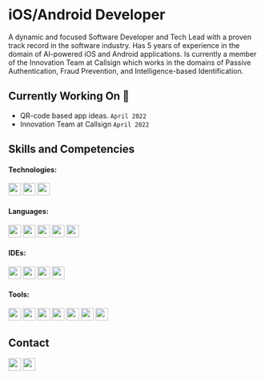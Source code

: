 # iOS/Android Developer

A dynamic and focused Software Developer and Tech Lead with a proven track record in the software industry. Has 5 years of experience in the domain of AI-powered iOS and Android applications. Is currently a member of the Innovation Team at Callsign which works in the domains of Passive Authentication, Fraud Prevention, and Intelligence-based Identification.

## Currently Working On 🧪
- QR-code based app ideas. ```April 2022```
- Innovation Team at Callsign ```April 2022```

## Skills and Competencies

#### Technologies:
[<img height="25" src="https://img.shields.io/badge/-iOS-777777?style=flat-square&logo=apple" />][iOS]
[<img height="25" src="https://img.shields.io/badge/-Android-117711?style=flat-square&logo=android" />][Android]
[<img height="25" src="https://img.shields.io/badge/-Tensor%20Flow-FFFFFF?style=flat-square&logo=tensorflow" />][Tensor Flow]

#### Languages:
[<img height="25" src="https://img.shields.io/badge/-Swift-771111?style=flat-square&logo=swift" />][Swift]
[<img height="25" src="https://img.shields.io/badge/-Kotlin-552D7D?style=flat-square&logo=kotlin" />][Kotlin]
[<img height="25" src="https://img.shields.io/badge/-Java-2233EE?style=flat-square&logo=java" />][Java]
[<img height="25" src="https://img.shields.io/badge/-Python-FFFF00?style=flat-square&logo=python" />][Python]
[<img height="25" src="https://img.shields.io/badge/-Markdown-222233?style=flat-square&logo=markdown" />][Markdown]

#### IDEs:
[<img height="25" src="https://img.shields.io/badge/-XCode-FFFFFF?style=flat-square&logo=xcode" />][XCode]
[<img height="25" src="https://img.shields.io/badge/-Android%20Studio-3333AA?style=flat-square&logo=android-studio" />][Android Studio]
[<img height="25" src="https://img.shields.io/badge/-IntelliJ%20IDEA-000000?style=flat-square&logo=intellij-idea" />][IntelliJ IDEA]
[<img height="25" src="https://img.shields.io/badge/-Jupyter-EEFFFF?style=flat-square&logo=jupyter" />][Jupyter]

#### Tools:
[<img height="25" src="https://img.shields.io/badge/-Git-EEFFFF?style=flat-square&logo=git" />][Git]
[<img height="25" src="https://img.shields.io/badge/-Github-222233?style=flat-square&logo=github" />][Github]
[<img height="25" src="https://img.shields.io/badge/-Bitbucket-2233EE?style=flat-square&logo=bitbucket" />][Bitbucket]
[<img height="25" src="https://img.shields.io/badge/-Gitlab-EEFFFF?style=flat-square&logo=gitlab" />][Gitlab]
[<img height="25" src="https://img.shields.io/badge/-SQLite-108EAB?style=flat-square&logo=sqlite" />][SQLite]
[<img height="25" src="https://img.shields.io/badge/-Couchbase-EA2328?style=flat-square&logo=couchbase" />][Couchbase]
[<img height="25" src="https://img.shields.io/badge/-Firebase-1BAEEB?style=flat-square&logo=firebase" />][Firebase]


[iOS]:https://img.shields.io/badge/-iOS-777777?style=flat&logo=apple
[Android]:https://img.shields.io/badge/-Android-117711?style=flat&logo=android
[Tensor Flow]:https://img.shields.io/badge/-Tensor%20Flow-FFFFFF?style=flat&logo=tensorflow

[Swift]:https://img.shields.io/badge/-Swift-771111?style=flat&logo=swift
[Kotlin]:https://img.shields.io/badge/-Kotlin-552D7D?style=flat&logo=kotlin
[Java]:https://img.shields.io/badge/-Java-2233EE?style=flat&logo=java
[Python]:https://img.shields.io/badge/-Python-FFFF00?style=flat&logo=python
[Markdown]:https://img.shields.io/badge/-Markdown-222233?style=flat&logo=markdown

[Android Studio]:https://img.shields.io/badge/-Android%20Studio-117711?style=flat&logo=android-studio
[XCode]:https://img.shields.io/badge/-XCode-FFFFFF?style=flat&logo=xcode
[IntelliJ IDEA]:https://img.shields.io/badge/-IntelliJ%20IDEA-000000?style=flat&logo=intellij-idea
[Jupyter]:https://img.shields.io/badge/-Jupyter-EEFFFF?style=flat&logo=jupyter

[Git]:https://img.shields.io/badge/-Git-EEFFFF?style=flat&logo=git
[Github]:https://img.shields.io/badge/-Github-222233?style=flat&logo=github
[Bitbucket]:https://img.shields.io/badge/-Bitbucket-2233EE?style=flat&logo=bitbucket
[Gitlab]:https://img.shields.io/badge/-Gitlab-EEFFFF?style=flat&logo=gitlab
[Firebase]:https://img.shields.io/badge/-Firebase-1BAEEB?style=flat&logo=firebase
[SQLite]:https://img.shields.io/badge/-SQLite-108EAB?style=flat&logo=sqlite
[Couchbase]:https://img.shields.io/badge/-Couchbase-EA2328?style=flat&logo=couchbase

## Contact

[<img height="25" src="https://img.shields.io/badge/-LinkedIn-0A66C2?style=flat-square&logo=linkedin" />][LinkedIn]
[<img height="25" src="https://img.shields.io/badge/-Gmail-EA4335?style=flat-square&logo=gmail&logoColor=FFFFFF" />][Gmail]

[LinkedIn]:https://www.linkedin.com/in/muddassir35/
[Gmail]:mailto:muddassir.ahmed235@gmail.com


<!--
**muddassir235/muddassir235** is a ✨ _special_ ✨ repository because its `README.md` (this file) appears on your GitHub profile.

Here are some ideas to get you started:

- 🔭 I’m currently working on ...
- 🌱 I’m currently learning ...
- 👯 I’m looking to collaborate on ...
- 🤔 I’m looking for help with ...
- 💬 Ask me about ...
- 📫 How to reach me: ...
- 😄 Pronouns: ...
- ⚡ Fun fact: ...
-->
